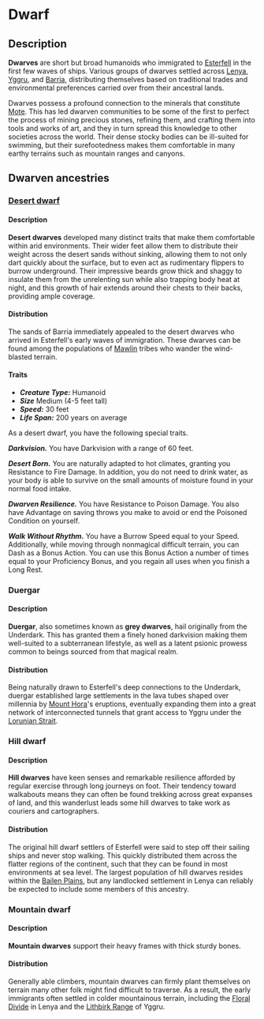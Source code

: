 # Dwarf

## Description

**Dwarves** are short but broad humanoids who immigrated to [Esterfell](../mote/esterfell/esterfell.md) in the first few waves of ships. Various groups of dwarves settled across [Lenya](../mote/esterfell/lenya/lenya.md), [Yggru](../mote/esterfell/yggru/yggru.md), and [Barria](../mote/esterfell/barria.md), distributing themselves based on traditional trades and environmental preferences carried over from their ancestral lands.

Dwarves possess a profound connection to the minerals that constitute [Mote](../mote/mote.md). This has led dwarven communities to be some of the first to perfect the process of mining precious stones, refining them, and crafting them into tools and works of art, and they in turn spread this knowledge to other societies across the world. Their dense stocky bodies can be ill-suited for swimming, but their surefootedness makes them comfortable in many earthy terrains such as mountain ranges and canyons.

## Dwarven ancestries

### [Desert dwarf](https://github.com/mpanighetti/dnd5e-species/tree/main/humanoids/desert-dwarf.md)

#### Description

**Desert dwarves** developed many distinct traits that make them comfortable within arid environments. Their wider feet allow them to distribute their weight across the desert sands without sinking, allowing them to not only dart quickly about the surface, but to even act as rudimentary flippers to burrow underground. Their impressive beards grow thick and shaggy to insulate them from the unrelenting sun while also trapping body heat at night, and this growth of hair extends around their chests to their backs, providing ample coverage.

#### Distribution

The sands of Barria immediately appealed to the desert dwarves who arrived in Esterfell's early waves of immigration. These dwarves can be found among the populations of [Mawlin](../societies/mawlin.md) tribes who wander the wind-blasted terrain.

#### Traits

- _**Creature Type:**_ Humanoid
- _**Size**_ Medium (4-5 feet tall)
- _**Speed:**_ 30 feet
- _**Life Span:**_ 200 years on average

As a desert dwarf, you have the following special traits.

_**Darkvision.**_ You have Darkvision with a range of 60 feet.

_**Desert Born.**_ You are naturally adapted to hot climates, granting you Resistance to Fire Damage. In addition, you do not need to drink water, as your body is able to survive on the small amounts of moisture found in your normal food intake.

_**Dwarven Resilience.**_ You have Resistance to Poison Damage. You also have Advantage on saving throws you make to avoid or end the Poisoned Condition on yourself.

_**Walk Without Rhythm.**_ You have a Burrow Speed equal to your Speed. Additionally, while moving through nonmagical difficult terrain, you can Dash as a Bonus Action. You can use this Bonus Action a number of times equal to your Proficiency Bonus, and you regain all uses when you finish a Long Rest.

### Duergar

#### Description

**Duergar**, also sometimes known as **grey dwarves**, hail originally from the Underdark. This has granted them a finely honed darkvision making them well-suited to a subterranean lifestyle, as well as a latent psionic prowess common to beings sourced from that magical realm.

#### Distribution

Being naturally drawn to Esterfell's deep connections to the Underdark, duergar established large settlements in the lava tubes shaped over millennia by [Mount Hora](../mote/esterfell/lenya/mount-hora.md)'s eruptions, eventually expanding them into a great network of interconnected tunnels that grant access to Yggru under the [Lorunian Strait](../mote/esterfell/oceans/lorunian-strait.md).

### Hill dwarf

#### Description

**Hill dwarves** have keen senses and remarkable resilience afforded by regular exercise through long journeys on foot. Their tendency toward walkabouts means they can often be found trekking across great expanses of land, and this wanderlust leads some hill dwarves to take work as couriers and cartographers.

#### Distribution

The original hill dwarf settlers of Esterfell were said to step off their sailing ships and never stop walking. This quickly distributed them across the flatter regions of the continent, such that they can be found in most environments at sea level. The largest population of hill dwarves resides within the [Bailen Plains](../mote/esterfell/lenya/bailen-plains.md), but any landlocked settlement in Lenya can reliably be expected to include some members of this ancestry.

### Mountain dwarf

#### Description

**Mountain dwarves** support their heavy frames with thick sturdy bones.

#### Distribution

Generally able climbers, mountain dwarves can firmly plant themselves on terrain many other folk might find difficult to traverse. As a result, the early immigrants often settled in colder mountainous terrain, including the [Floral Divide](../mote/esterfell/lenya/floral-divide/floral-divide.md) in Lenya and the [Lithbirk Range](../mote/esterfell/yggru/lithbirk-range.md) of Yggru.
